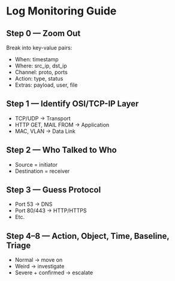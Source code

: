 # Log Monitoring Guide

## Step 0 — Zoom Out
Break into key-value pairs:
- When: timestamp
- Where: src_ip, dst_ip
- Channel: proto, ports
- Action: type, status
- Extras: payload, user, file

## Step 1 — Identify OSI/TCP-IP Layer
- TCP/UDP → Transport
- HTTP GET, MAIL FROM → Application
- MAC, VLAN → Data Link

## Step 2 — Who Talked to Who
- Source = initiator
- Destination = receiver

## Step 3 — Guess Protocol
- Port 53 → DNS
- Port 80/443 → HTTP/HTTPS
- Etc.

## Step 4–8 — Action, Object, Time, Baseline, Triage
- Normal → move on
- Weird → investigate
- Severe + confirmed → escalate

